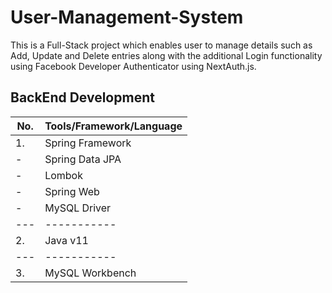 # User-Management-System  

This is a Full-Stack project which enables user to manage details such as Add, Update and Delete entries along with the additional Login 
functionality using Facebook Developer Authenticator using NextAuth.js.

## BackEnd Development  

| No. | Tools/Framework/Language |
| --- | --------------- |
| 1. | Spring Framework | 
| -  | Spring Data JPA |
| -  | Lombok |
| -  | Spring Web |
| -  | MySQL Driver |
| --- | ----------- |
| 2.  | Java v11 |
| --- | ----------- |
| 3.  | MySQL Workbench |
